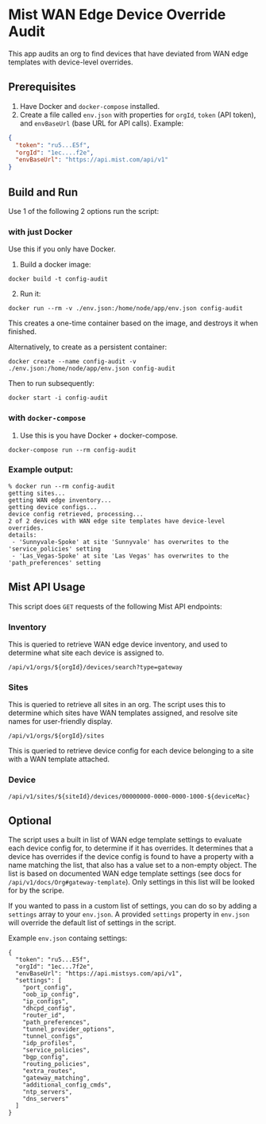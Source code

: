 # Mist WAN Edge Device Override Audit

This app audits an org to find devices that have deviated from WAN edge templates with device-level overrides.

## Prerequisites

1. Have Docker and `docker-compose` installed.
2. Create a file called `env.json` with properties for `orgId`, `token` (API token), and `envBaseUrl` (base URL for API calls). Example:

```json
{
  "token": "ru5...E5f",
  "orgId": "1ec....f2e",
  "envBaseUrl": "https://api.mist.com/api/v1"
}
```

## Build and Run

Use 1 of the following 2 options run the script:

### with just Docker

Use this if you only have Docker.

1. Build a docker image:
```
docker build -t config-audit
```
2. Run it:
```
docker run --rm -v ./env.json:/home/node/app/env.json config-audit
```

This creates a one-time container based on the image, and destroys it when finished. 

Alternatively, to create as a persistent container:
```
docker create --name config-audit -v ./env.json:/home/node/app/env.json config-audit
```
Then to run subsequently:
```
docker start -i config-audit
```

### with `docker-compose`

1. Use this is you have Docker + docker-compose.
```
docker-compose run --rm config-audit
```

### Example output:
```
% docker run --rm config-audit
getting sites...
getting WAN edge inventory...
getting device configs...
device config retrieved, processing...
2 of 2 devices with WAN edge site templates have device-level overrides.
details:
 - 'Sunnyvale-Spoke' at site 'Sunnyvale' has overwrites to the 'service_policies' setting
 - 'Las_Vegas-Spoke' at site 'Las Vegas' has overwrites to the 'path_preferences' setting
```

## Mist API Usage

This script does `GET` requests of the following Mist API endpoints:

### Inventory
This is queried to retrieve WAN edge device inventory, and used to determine what site each device is assigned to.
```
/api/v1/orgs/${orgId}/devices/search?type=gateway
```

### Sites
This is queried to retrieve all sites in an org. The script uses this to determine which sites have WAN templates assigned, and resolve site names for user-friendly display.
```
/api/v1/orgs/${orgId}/sites
```
This is queried to retrieve device config for each device belonging to a site with a WAN template attached.
### Device

```
/api/v1/sites/${siteId}/devices/00000000-0000-0000-1000-${deviceMac}
```

## Optional

The script uses a built in list of WAN edge template settings to evaluate each device config for, to determine if it has overrides. It determines that a device has overrides if the device config is found to have a property with a name matching the list, that also has a value set to a non-empty object. The list is based on documented WAN edge template settings (see docs for `/api/v1/docs/Org#gateway-template`). Only settings in this list will be looked for by the scripe.

If you wanted to pass in a custom list of settings, you can do so by adding a `settings` array to your `env.json`. A provided `settings` property in `env.json` will override the default list of settings in the script.

Example `env.json` containg settings:
```
{
  "token": "ru5...E5f",
  "orgId": "1ec...7f2e",
  "envBaseUrl": "https://api.mistsys.com/api/v1",
  "settings": [
    "port_config",
    "oob_ip_config",
    "ip_configs",
    "dhcpd_config",
    "router_id",
    "path_preferences",
    "tunnel_provider_options",
    "tunnel_configs",
    "idp_profiles",
    "service_policies",
    "bgp_config",
    "routing_policies",
    "extra_routes",
    "gateway_matching",
    "additional_config_cmds",
    "ntp_servers",
    "dns_servers"
  ]
}